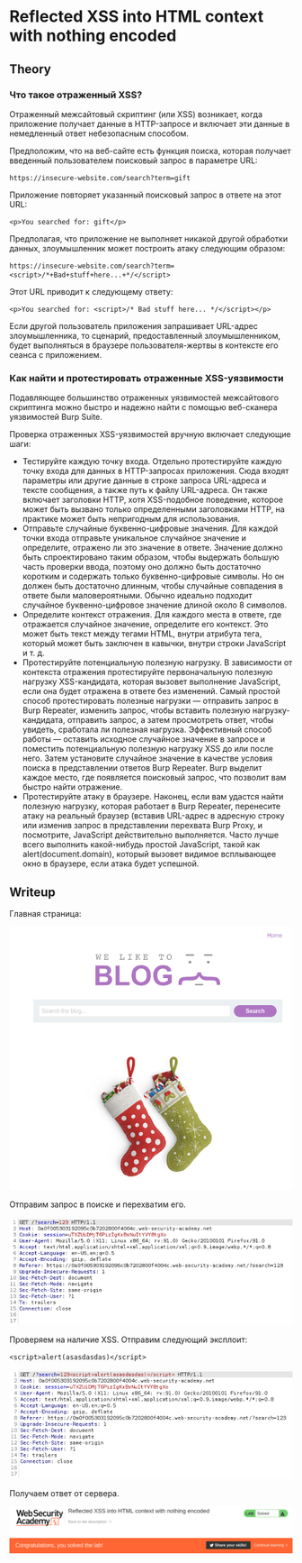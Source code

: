 # Reflected XSS into HTML context with nothing encoded

## Theory

<h3>Что такое отраженный XSS?</h3>

Отраженный межсайтовый скриптинг (или XSS) возникает, когда приложение получает данные в HTTP-запросе и включает эти данные в немедленный ответ небезопасным способом.

Предположим, что на веб-сайте есть функция поиска, которая получает введенный пользователем поисковый запрос в параметре URL:
```
https://insecure-website.com/search?term=gift
```

Приложение повторяет указанный поисковый запрос в ответе на этот URL:
```
<p>You searched for: gift</p>
```

Предполагая, что приложение не выполняет никакой другой обработки данных, злоумышленник может построить атаку следующим образом:
```
https://insecure-website.com/search?term=<script>/*+Bad+stuff+here...+*/</script>
```

Этот URL приводит к следующему ответу:
```
<p>You searched for: <script>/* Bad stuff here... */</script></p>
```

Если другой пользователь приложения запрашивает URL-адрес злоумышленника, то сценарий, предоставленный злоумышленником, будет выполняться в браузере пользователя-жертвы в контексте его сеанса с приложением.

<h3>Как найти и протестировать отраженные XSS-уязвимости</h3>

Подавляющее большинство отраженных уязвимостей межсайтового скриптинга можно быстро и надежно найти с помощью веб-сканера уязвимостей Burp Suite.

Проверка отраженных XSS-уязвимостей вручную включает следующие шаги:

* Тестируйте каждую точку входа. Отдельно протестируйте каждую точку входа для данных в HTTP-запросах приложения. Сюда входят параметры или другие данные в строке запроса URL-адреса и тексте сообщения, а также путь к файлу URL-адреса. Он также включает заголовки HTTP, хотя XSS-подобное поведение, которое может быть вызвано только определенными заголовками HTTP, на практике может быть непригодным для использования.
* Отправьте случайные буквенно-цифровые значения. Для каждой точки входа отправьте уникальное случайное значение и определите, отражено ли это значение в ответе. Значение должно быть спроектировано таким образом, чтобы выдержать большую часть проверки ввода, поэтому оно должно быть достаточно коротким и содержать только буквенно-цифровые символы. Но он должен быть достаточно длинным, чтобы случайные совпадения в ответе были маловероятными. Обычно идеально подходит случайное буквенно-цифровое значение длиной около 8 символов.
* Определите контекст отражения. Для каждого места в ответе, где отражается случайное значение, определите его контекст. Это может быть текст между тегами HTML, внутри атрибута тега, который может быть заключен в кавычки, внутри строки JavaScript и т. д.
* Протестируйте потенциальную полезную нагрузку. В зависимости от контекста отражения протестируйте первоначальную полезную нагрузку XSS-кандидата, которая вызовет выполнение JavaScript, если она будет отражена в ответе без изменений. Самый простой способ протестировать полезные нагрузки — отправить запрос в Burp Repeater, изменить запрос, чтобы вставить полезную нагрузку-кандидата, отправить запрос, а затем просмотреть ответ, чтобы увидеть, сработала ли полезная нагрузка. Эффективный способ работы — оставить исходное случайное значение в запросе и поместить потенциальную полезную нагрузку XSS до или после него. Затем установите случайное значение в качестве условия поиска в представлении ответов Burp Repeater. Burp выделит каждое место, где появляется поисковый запрос, что позволит вам быстро найти отражение.
* Протестируйте атаку в браузере. Наконец, если вам удастся найти полезную нагрузку, которая работает в Burp Repeater, перенесите атаку на реальный браузер (вставив URL-адрес в адресную строку или изменив запрос в представлении перехвата Burp Proxy, и посмотрите, JavaScript действительно выполняется. Часто лучше всего выполнить какой-нибудь простой JavaScript, такой как alert(document.domain), который вызовет видимое всплывающее окно в браузере, если атака будет успешной.


## Writeup

Главная страница:

![](https://github.com/fobblified/Writeups/blob/main/Portswigger/(XSS)_Cross-site_scripting/Reflected_XSS_into_HTML_context_with_nothing_encoded/assets/1.png)

Отправим запрос в поиске и перехватим его.

![](https://github.com/fobblified/Writeups/blob/main/Portswigger/(XSS)_Cross-site_scripting/Reflected_XSS_into_HTML_context_with_nothing_encoded/assets/2.png)

Проверяем на наличие XSS. Отправим следующий эксплоит:
```
<script>alert(asasdasdas)</script>
```

![](https://github.com/fobblified/Writeups/blob/main/Portswigger/(XSS)_Cross-site_scripting/Reflected_XSS_into_HTML_context_with_nothing_encoded/assets/3.png)

Получаем ответ от сервера.

![](https://github.com/fobblified/Writeups/blob/main/Portswigger/(XSS)_Cross-site_scripting/Reflected_XSS_into_HTML_context_with_nothing_encoded/assets/4.png)
